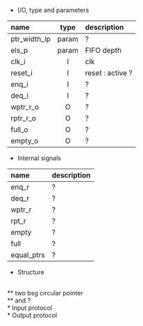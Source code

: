 
* I/O, type and parameters


| name                   | type           | description                           |
| :---                   | :--:           | :---                                  |
| ptr_width_lp           | param          | ?                            |
| els_p                  | param          | FIFO depth                            |
| clk_i                  | I              | clk                                   |
| reset_i                | I              | reset : active ?                      |
| enq_i                  | I              | ?                      |
| deq_i                  | I              | ?                         |
| wptr_r_o               | O              | ?                          |
| rptr_r_o               | O              | ?                            |
| full_o                 | O              | ?                        |                     
| empty_o                | O              | ?                        |   





* Internal signals

| name                   | description          |
| :---                   | :---                 |
| enq_r                  | ?                    |
| deq_r                  | ?                    |
| wptr_r                 | ?                    |
| rpt_r                  | ?                    |
| empty                  | ?                    |
| full                   | ?                    |
| equal_ptrs             | ?                    |

* Structure
</br>
** two bsg circular pointer
</br>
** and ?
</br>
* Input protocol
</br>
* Output protocol

